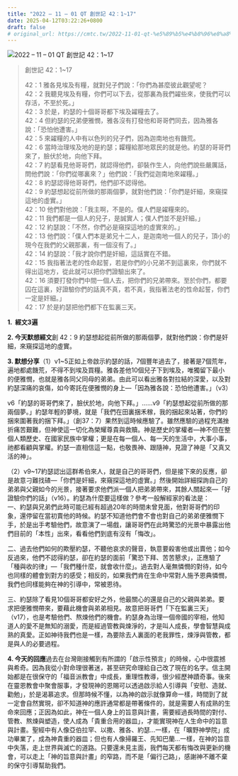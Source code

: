 ```yaml
---
title: "2022 – 11 – 01 QT 創世記 42：1~17"
date: 2025-04-12T03:22:26+0800
draft: false
# original_url: https://cmtc.tw/2022-11-01-qt-%e5%89%b5%e4%b8%96%e8%a8%98-42%ef%bc%9a117
---
```


![2022 – 11 – 01 QT 創世記 42：1\~17](/images/qt.jpg  "2022 – 11 – 01 QT 創世記 42：1\~17")

> 創世記 42：1\~17
>
> 42：1 雅各見埃及有糧，就對兒子們說：「你們為甚麼彼此觀望呢？  
> 42：2 我聽見埃及有糧，你們可以下去，從那裏為我們糴些來，使我們可以存活，不至於死。」  
> 42：3 於是，約瑟的十個哥哥都下埃及糴糧去了。  
> 42：4 但約瑟的兄弟便雅憫，雅各沒有打發他和哥哥們同去，因為雅各說：「恐怕他遭害。」  
> 42：5 來糴糧的人中有以色列的兒子們，因為迦南地也有饑荒。  
> 42：6 當時治理埃及地的是約瑟；糶糧給那地眾民的就是他。約瑟的哥哥們來了，臉伏於地，向他下拜。  
> 42：7 約瑟看見他哥哥們，就認得他們，卻裝作生人，向他們說些嚴厲話，問他們說：「你們從哪裏來？」他們說：「我們從迦南地來糴糧。」  
> 42：8 約瑟認得他哥哥們，他們卻不認得他。  
> 42：9 約瑟想起從前所做的那兩個夢，就對他們說：「你們是奸細，來窺探這地的虛實。」  
> 42：10 他們對他說：「我主啊，不是的。僕人們是糴糧來的。  
> 42：11 我們都是一個人的兒子，是誠實人；僕人們並不是奸細。」  
> 42：12 約瑟說：「不然，你們必是窺探這地的虛實來的。」  
> 42：13 他們說：「僕人們本是弟兄十二人，是迦南地一個人的兒子，頂小的現今在我們的父親那裏，有一個沒有了。」  
> 42：14 約瑟說：「我才說你們是奸細，這話實在不錯。  
> 42：15 我指著法老的性命起誓，若是你們的小兄弟不到這裏來，你們就不得出這地方，從此就可以把你們證驗出來了。  
> 42：16 須要打發你們中間一個人去，把你們的兄弟帶來。至於你們，都要囚在這裏，好證驗你們的話真不真，若不真，我指著法老的性命起誓，你們一定是奸細。」  
> 42：17 於是約瑟把他們都下在監裏三天。

**1.  經文3遍**

**2. 今天默想經文**創 42：9 約瑟想起從前所做的那兩個夢，就對他們說：你們是奸細，來窺探這地的虛實。

**3. 默想分享**（1）v1\~5正如上帝啟示約瑟的話，7個豐年過去了，接著是7個荒年，遍地都處饑荒，不得不到埃及買糧。雅各差他10個兒子下到埃及，唯獨留下最小的便雅憫，也就是雅各同父同母的弟弟。由此可以看出雅各對拉結的深愛，以及對約瑟深痛的哀傷，如今寄託在便雅憫的身上—「因為雅各說：恐怕他遭害。」（v3）

v6「約瑟的哥哥們來了，臉伏於地，向他下拜。」……v9「約瑟想起從前所做的那兩個夢。」約瑟年輕的夢境，就是「我們在田裏捆禾稼，我的捆起來站著，你們的捆來圍著我的捆下拜。」（創37：7）果然到這時候應驗了。雖然應驗的過程充滿挫折痛苦艱難，但神使這一切化為榮耀尊貴與救贖。神是歷史的掌權者—神不但在整個人類歷史、在國家民族中掌權；更是在每一個人、每一天的生活中，大事小事，祂都看顧與掌權。約瑟一直相信這一點，也敬畏神、跟隨神，見證了神是「又真又活的神」。

（2）v9\~17約瑟認出這群希伯來人，就是自己的哥哥們，但是接下來的反應，卻是故意刁難找碴—「你們是奸細，來窺探這地的虛實。」然後開始詳細探詢自己的弟弟與父親如今的光景，接著要求他們派一個人把弟弟帶來，其餘人關起來—「好證驗你們的話」（v16）。約瑟為什麼要這樣做？參考一般解經家的看法是：  
一、約瑟與兄弟們此時可能已經有超過20年的時間未曾見面，他對哥哥們的印象，還停留在當初賣他的時候。約瑟不知道他們會不會也對自己的弟弟便雅憫下手，於是出手考驗他們，故意演了一場戲，讓哥哥們在此時驚恐的光景中暴露出他們目前的「本性」出來，看看他們到底有沒有「悔改」。

二、過去他們如何的欺壓約瑟，不聽他哀求的聲音，執意要殺害他或出賣他；如今反過來，他們不認得約瑟，卻在約瑟的面前「驚恐下拜、苦苦懇求」，正應驗了「種與收的律」—「我們種什麼，就會收什麼」。過去對人毫無憐憫的對待，如今也同樣的體會到對方的感受；相反的，如果我們肯在生命中常對人施予恩典憐憫，我們也同樣能夠在神的引導中，常被恩待。

三、約瑟除了看見10個哥哥都安好之外，他最關心的還是自己的父親與弟弟。要求把便雅憫帶來，要藉此機會與弟弟相見。故意把哥哥們「下在監裏三天」（v17），也是考驗他們、熬煉他們的機會。約瑟身為治理一個帝國的宰相，他知道人的愛不是無知的溺愛，而是經過管教與煉淨的，才是叫人成長，學會智慧與成熟的真愛。正如神待我們也是一樣，為要除去人裏面的老我罪性，煉淨與管教，都是與人的必要過程。

**4. 今天的回應**過去在台灣剛接觸到有所謂的「啟示性預言」的時候，心中很震撼與希奇。因為我從小對命理很著迷，甚至研究命理給自己改了現在的名字。信主開始都是在很保守的「福音派教會」中成長，重理性教導，很少經歷神蹟奇事。後來在靈恩教會中聚會服事，才發現神的恩賜可以透過啟示給人引導與「安慰、造就、勸勉」，於是渴慕追求。但那時候不懂，以為神的啟示就像算命一樣，時間到了就一定會自然實現，卻不知道神的應許通常都是帶著條件的，就是需要人有成熟的生命來回應；正因為如此，神在一個人身上的旨意與計畫，需要經過長時間的對付、管教、熬煉與塑造，使人成為「貴重合用的器皿」，才能實現神在人生命中的旨意與計畫。聖經中有人像亞伯拉罕、以撒、雅各、約瑟…一樣，在「曠野神學院」成功畢業了，成為神貴重的器皿；但也有人像掃羅王、先知巴蘭…一樣，在神的旨意中失落，走上世界與滅亡的道路。只要還未見主面，我們每天都有悔改與更新的機會，可以走上「神的旨意與計畫」的窄路，而不是「偏行己路」，感謝神不離不棄的保守引導幫助我們。
